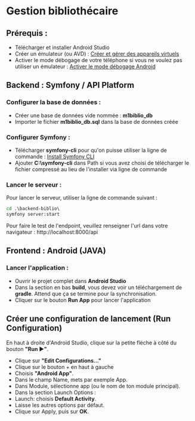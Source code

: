 # Gestion bibliothécaire
## Prérequis :
- Télécharger et installer Android Studio
- Créer un émulateur (ou AVD) : [Créer et gérer des appareils virtuels](https://developer.android.com/studio/run/managing-avds?hl=fr)
- Activer le mode débogage de votre téléphone si vous ne voulez pas utiliser un émulateur : [Activer le mode débogage Android](https://developer.android.com/codelabs/basic-android-kotlin-training-run-on-mobile-device?hl=fr#0)

## Backend : Symfony / API Platform
### Configurer la base de données :
- Créer une base de données vide nommée : **m1biblio_db**
- Importer le fichier **m1biblio_db.sql** dans la base de données créée

### Configurer Symfony :
- Télécharger **symfony-cli** pour qu'on puisse utiliser la ligne de commande : [Install Symfony CLI](https://symfony.com/download)
- Ajouter **C:\symfony-cli** dans Path si vous avez choisi de télécharger le fichier compressé au lieu de l'installer via ligne de commande

### Lancer le serveur :
Pour lancer le serveur, utiliser la ligne de commande suivant :
```cmd
cd .\backend-biblio\
symfony server:start
```
Pour faire le test de l'endpoint, veuillez renseigner l'url dans votre navigateur : http://localhost:8000/api

## Frontend : Android (JAVA)
### Lancer l'application :
- Ouvrir le projet complet dans **Android Studio**
- Dans la section en bas **build**, vous devez voir un téléchargement de **gradle**. Attend que ça se termine pour la synchronisation.
- Cliquer sur le bouton **Run App** pour lancer l'application

## Créer une configuration de lancement (Run Configuration)
En haut à droite d'Android Studio, clique sur la petite flèche à côté du bouton **"Run ▶️"**.
- Clique sur **"Edit Configurations…"**
- Clique sur le bouton + en haut à gauche
- Choisis **"Android App"**.
- Dans le champ Name, mets par exemple App.
- Dans Module, sélectionne app (ou le nom de ton module principal).
- Dans la section Launch Options :
- Launch: choisis **Default Activity**.
- Laisse les autres options par défaut.
- Clique sur Apply, puis sur **OK**.

